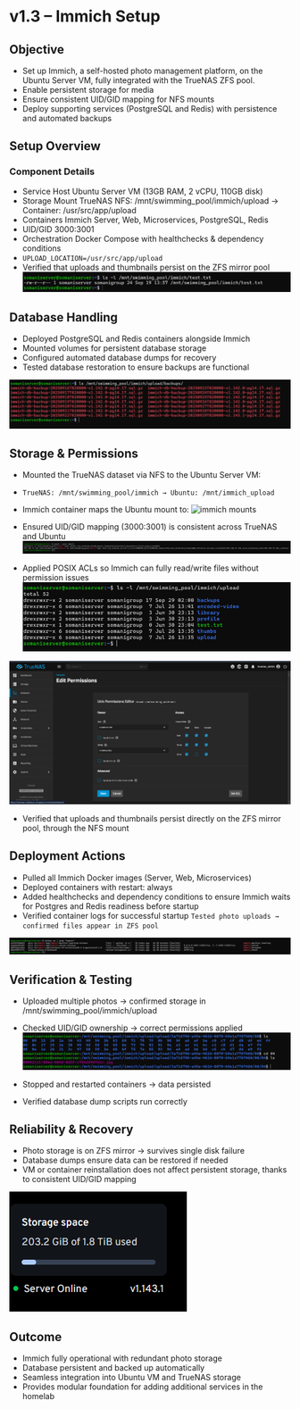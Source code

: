 # v1.3 – Immich Setup

## Objective
- Set up Immich, a self-hosted photo management platform, on the Ubuntu Server VM, fully integrated with the TrueNAS ZFS pool.
- Enable persistent storage for media
- Ensure consistent UID/GID mapping for NFS mounts
- Deploy supporting services (PostgreSQL and Redis) with persistence and automated backups

## Setup Overview
### Component	Details
- Service Host	Ubuntu Server VM (13GB RAM, 2 vCPU, 110GB disk)
- Storage Mount	TrueNAS NFS: /mnt/swimming_pool/immich/upload → Container: /usr/src/app/upload
- Containers	Immich Server, Web, Microservices, PostgreSQL, Redis
- UID/GID	3000:3001
- Orchestration	Docker Compose with healthchecks & dependency conditions
- ```UPLOAD_LOCATION=/usr/src/app/upload```
- Verified that uploads and thumbnails persist on the ZFS mirror pool
![Immich testfile ownership](https://github.com/w0lfx-standalone/somaniserver/blob/main/assets/ubuntu_immich_testfile-ownership.png)

## Database Handling

- Deployed PostgreSQL and Redis containers alongside Immich
- Mounted volumes for persistent database storage
- Configured automated database dumps for recovery
- Tested database restoration to ensure backups are functional

![Immich Database backup](https://github.com/w0lfx-standalone/somaniserver/blob/main/assets/ubuntu_immich_database-backup.png)

## Storage & Permissions

- Mounted the TrueNAS dataset via NFS to the Ubuntu Server VM:
- `TrueNAS: /mnt/swimming_pool/immich → Ubuntu: /mnt/immich_upload`
- Immich container maps the Ubuntu mount to:
  ![immich mounts](https://github.com/w0lfx-standalone/somaniserver/blob/main/assets/ubuntu_immich-folder-mount.png)
- Ensured UID/GID mapping (3000:3001) is consistent across TrueNAS and Ubuntu
![immich mounts](https://github.com/w0lfx-standalone/somaniserver/blob/main/assets/ubuntu_immich-database-mount.png)

- Applied POSIX ACLs so Immich can fully read/write files without permission issues
![Mount Ownership](https://github.com/w0lfx-standalone/somaniserver/blob/main/assets/ubuntu_immich_mount-ownership.png)

![Truenas Immich Ownership](https://github.com/w0lfx-standalone/somaniserver/blob/main/assets/truenas_immich-permission.png)
- Verified that uploads and thumbnails persist directly on the ZFS mirror pool, through the NFS mount

## Deployment Actions

- Pulled all Immich Docker images (Server, Web, Microservices)
- Deployed containers with restart: always
- Added healthchecks and dependency conditions to ensure Immich waits for Postgres and Redis readiness before startup
- Verified container logs for successful startup
`Tested photo uploads → confirmed files appear in ZFS pool`

![Immich docker](https://github.com/w0lfx-standalone/somaniserver/blob/main/assets/ubuntu_immich_docker-running.png)

## Verification & Testing

- Uploaded multiple photos → confirmed storage in /mnt/swimming_pool/immich/upload
- Checked UID/GID ownership → correct permissions applied
![Immich Uploads](https://github.com/w0lfx-standalone/somaniserver/blob/main/assets/ubuntu_immich-uploads.png)

- Stopped and restarted containers → data persisted
- Verified database dump scripts run correctly

## Reliability & Recovery

- Photo storage is on ZFS mirror → survives single disk failure
- Database dumps ensure data can be restored if needed
- VM or container reinstallation does not affect persistent storage, thanks to consistent UID/GID mapping

![Immich server-status](https://github.com/w0lfx-standalone/somaniserver/blob/main/assets/ubuntu_immich_server-seatus.png)

## Outcome

- Immich fully operational with redundant photo storage
- Database persistent and backed up automatically
- Seamless integration into Ubuntu VM and TrueNAS storage
- Provides modular foundation for adding additional services in the homelab
